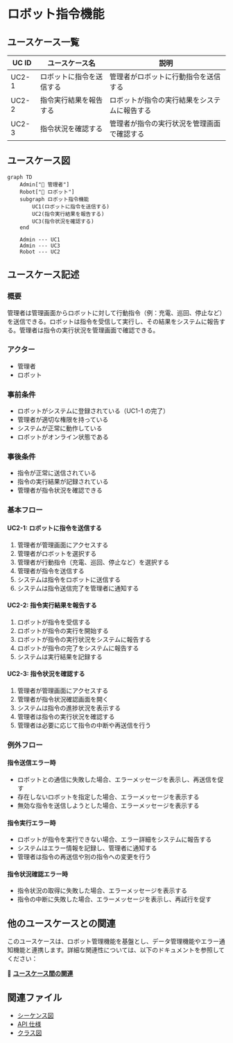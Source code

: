 # ロボット指令機能

## ユースケース一覧

| UC ID | ユースケース名           | 説明                                         |
| ----- | ------------------------ | -------------------------------------------- |
| UC2-1 | ロボットに指令を送信する | 管理者がロボットに行動指令を送信する         |
| UC2-2 | 指令実行結果を報告する   | ロボットが指令の実行結果をシステムに報告する |
| UC2-3 | 指令状況を確認する       | 管理者が指令の実行状況を管理画面で確認する   |

## ユースケース図

```mermaid
graph TD
    Admin["👤 管理者"]
    Robot["🤖 ロボット"]
    subgraph ロボット指令機能
        UC1(ロボットに指令を送信する)
        UC2(指令実行結果を報告する)
        UC3(指令状況を確認する)
    end

    Admin --- UC1
    Admin --- UC3
    Robot --- UC2
```

## ユースケース記述

### 概要

管理者は管理画面からロボットに対して行動指令（例：充電、巡回、停止など）を送信できる。ロボットは指令を受信して実行し、その結果をシステムに報告する。管理者は指令の実行状況を管理画面で確認できる。

### アクター

- 管理者
- ロボット

### 事前条件

- ロボットがシステムに登録されている（UC1-1 の完了）
- 管理者が適切な権限を持っている
- システムが正常に動作している
- ロボットがオンライン状態である

### 事後条件

- 指令が正常に送信されている
- 指令の実行結果が記録されている
- 管理者が指令状況を確認できる

### 基本フロー

#### UC2-1: ロボットに指令を送信する

1. 管理者が管理画面にアクセスする
2. 管理者がロボットを選択する
3. 管理者が行動指令（充電、巡回、停止など）を選択する
4. 管理者が指令を送信する
5. システムは指令をロボットに送信する
6. システムは指令送信完了を管理者に通知する

#### UC2-2: 指令実行結果を報告する

1. ロボットが指令を受信する
2. ロボットが指令の実行を開始する
3. ロボットが指令の実行状況をシステムに報告する
4. ロボットが指令の完了をシステムに報告する
5. システムは実行結果を記録する

#### UC2-3: 指令状況を確認する

1. 管理者が管理画面にアクセスする
2. 管理者が指令状況確認画面を開く
3. システムは指令の進捗状況を表示する
4. 管理者は指令の実行状況を確認する
5. 管理者は必要に応じて指令の中断や再送信を行う

### 例外フロー

#### 指令送信エラー時

- ロボットとの通信に失敗した場合、エラーメッセージを表示し、再送信を促す
- 存在しないロボットを指定した場合、エラーメッセージを表示する
- 無効な指令を送信しようとした場合、エラーメッセージを表示する

#### 指令実行エラー時

- ロボットが指令を実行できない場合、エラー詳細をシステムに報告する
- システムはエラー情報を記録し、管理者に通知する
- 管理者は指令の再送信や別の指令への変更を行う

#### 指令状況確認エラー時

- 指令状況の取得に失敗した場合、エラーメッセージを表示する
- 指令の中断に失敗した場合、エラーメッセージを表示し、再試行を促す

## 他のユースケースとの関連

このユースケースは、ロボット管理機能を基盤とし、データ管理機能やエラー通知機能と連携します。詳細な関連性については、以下のドキュメントを参照してください：

📖 **[ユースケース間の関連](../usecase_relationships.md)**

## 関連ファイル

- [シーケンス図](sequence.mmd)
- [API 仕様](api_spec.md)
- [クラス図](class_diagram.pu)
